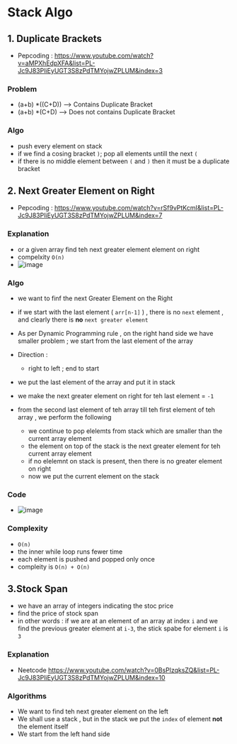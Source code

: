 # Stack Algo

## 1. Duplicate Brackets
- Pepcoding : https://www.youtube.com/watch?v=aMPXhEdpXFA&list=PL-Jc9J83PIiEyUGT3S8zPdTMYojwZPLUM&index=3 

### Problem 
  - (a+b) *((C+D)) --> Contains Duplicate Bracket 
  - (a+b) *(C+D) --> Does not contains Duplicate Bracket 

### Algo
  - push every element on stack 
  - if we find a cosing bracket `)`; pop all elements untill the next `(`
  - if there is no middle element between `(` and `)` then it must be a duplicate bracket 

## 2. Next Greater Element on Right 
- Pepcoding : https://www.youtube.com/watch?v=rSf9vPtKcmI&list=PL-Jc9J83PIiEyUGT3S8zPdTMYojwZPLUM&index=7

### Explanation
 - or a given array find teh next greater element element on right 
 - compelxity `O(n)`
 -  ![image](https://user-images.githubusercontent.com/68387132/172214628-689eb0ce-df9a-4c46-8084-f3cfecd602a0.png)
### Algo
 - we want to finf the next Greater Element on the Right 
 - if we start with the last element ( `arr[n-1]` ) , there is no `next` element , and clearly there is **no** `next greater element`
 - As per Dynamic Programming rule , on the right hand side we have smaller problem ; we start from the last element of the array
 - Direction :
   - right to left ; end to start   

 - we put the last element of the array and put it in stack 
 - we make the next greater element on right for teh last element = `-1`
 - from the second last element of teh array till teh first element of teh array , we perform the following 
    -  we continue to pop elelemts from stack which are smaller than the current array element 
    -  the element on top of the stack is the next greater element for teh current array element 
    -  if no elelemnt on stack is present, then there is no greater element on right 
    -  now we put the current element on the stack    

### Code
 - ![image](https://user-images.githubusercontent.com/68387132/172216064-45cf3cab-4d3c-4d0d-b6e8-5615d12df9d4.png)
### Complexity 
 - `O(n)`
- the inner while loop runs fewer time 
- each element is pushed and popped only once 
- compleity is `O(n) + O(n)`


## 3.Stock Span
- we have an array of integers indicating the stoc price 
- find the price of stock span 
- in other words : if we are at an element of an array at index `i` and we find the previous greater element at `i-3`, the stick spabe for element `i` is `3`

### Explanation
- Neetcode https://www.youtube.com/watch?v=0BsPlzqksZQ&list=PL-Jc9J83PIiEyUGT3S8zPdTMYojwZPLUM&index=10 


### Algorithms 
 - We want to find teh next greater element on the left 
 - We shall use a stack , but in the stack we put the `index` of element **not** the element itself
 - We start from the left hand side 


